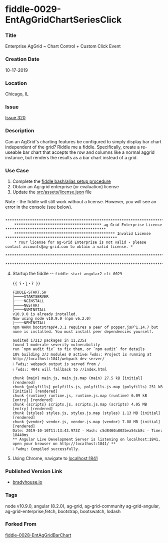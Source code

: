fiddle-0029-EntAgGridChartSeriesClick
======


### Title<a name="title"></a>

Enterprise AgGrid ~ Chart Control + Custom Click Event


### Creation Date<a name="creation-date"></a>

10-17-2019


### Location<a name="location"></a>

Chicago, IL


### Issue<a name="issue"></a>

[Issue 320](https://github.com/bradyhouse/house/issues/322)


### Description<a name="description"></a>

Can an AgGrid's charting features be configured to simply display bar chart independent of the grid? Riddle me a fiddle. Specifically, create a re-useable bar chart that accepts the row and columns like a normal aggrid instance, but renders the results as a bar chart instead of a grid.


### Use Case<a name="use-case"></a>

1.  Complete the [fiddle bash/alias setup procedure](https://github.com/bradyhouse/house/wiki/Setup-(Mac-OS))
2.  Obtain an Ag-grid enterprise (or evaluation) license
3.  Update the [src/assets/license.json](src/assets/license.json) file

Note - the fiddle will still work without a license.  However, you will see an error in the console (see below).

        ****************************************************************************************************************
        *************************************** ag-Grid Enterprise License *********************************************
        ********************************************* Invalid License **************************************************
        * Your license for ag-Grid Enterprise is not valid - please contact accounts@ag-grid.com to obtain a valid license. *
        ****************************************************************************************************************
        ****************************************************************************************************************

4.  Startup the fiddle -- `fiddle start angular2-cli 0029` 

        {{ ʕ・ɭ・ʔ }}

        FIDDLE-START.SH
        ├────STARTSERVER
        ├────NGINSTALL
        ├────NGSTART
        ├────NVMINSTALL
        v10.9.0 is already installed.
        Now using node v10.9.0 (npm v6.2.0)
        ├────NPMINSTALL
        npm WARN bootstrap@4.3.1 requires a peer of popper.js@^1.14.7 but none is installed. You must install peer dependencies yourself.

        audited 17213 packages in 11.235s
        found 1 moderate severity vulnerability
        run `npm audit fix` to fix them, or `npm audit` for details
        10% building 3/3 modules 0 activeℹ ｢wds｣: Project is running at http://localhost:1841/webpack-dev-server/
        ℹ ｢wds｣: webpack output is served from /
        ℹ ｢wds｣: 404s will fallback to //index.html

        chunk {main} main.js, main.js.map (main) 27.5 kB [initial] [rendered]
        chunk {polyfills} polyfills.js, polyfills.js.map (polyfills) 251 kB [initial] [rendered]
        chunk {runtime} runtime.js, runtime.js.map (runtime) 6.09 kB [entry] [rendered]
        chunk {scripts} scripts.js, scripts.js.map (scripts) 4.05 MB [entry] [rendered]
        chunk {styles} styles.js, styles.js.map (styles) 1.13 MB [initial] [rendered]
        chunk {vendor} vendor.js, vendor.js.map (vendor) 7.88 MB [initial] [rendered]
        Date: 2019-10-16T11:13:43.973Z - Hash: c5d8460a802bea54cb8c - Time: 18440ms
        ** Angular Live Development Server is listening on localhost:1841, open your browser on http://localhost:1841/ **
        ℹ ｢wdm｣: Compiled successfully.
        

5.  Using Chrome, navigate to [localhost:1841](http://localhost:1841)
      
            
### Published Version Link<a name="published-version-link"></a>

* [bradyhouse.io](http://bradyhouse.github.io/angular2-cli/fiddle-0029-EntAgGridChartSeriesClick/index.html)


### Tags<a name="tags"></a>

node v10.9.0, angular (8.2.0), ag-grid, ag-grid-community ag-grid-angular, ag-grid-enterprise,fetch, bootstrap, bootswatch, lodash


### Forked From <a name="forked"></a>


[fiddle-0028-EntAgGridBarChart](../fiddle-0028-EntAgGridBarChart)
